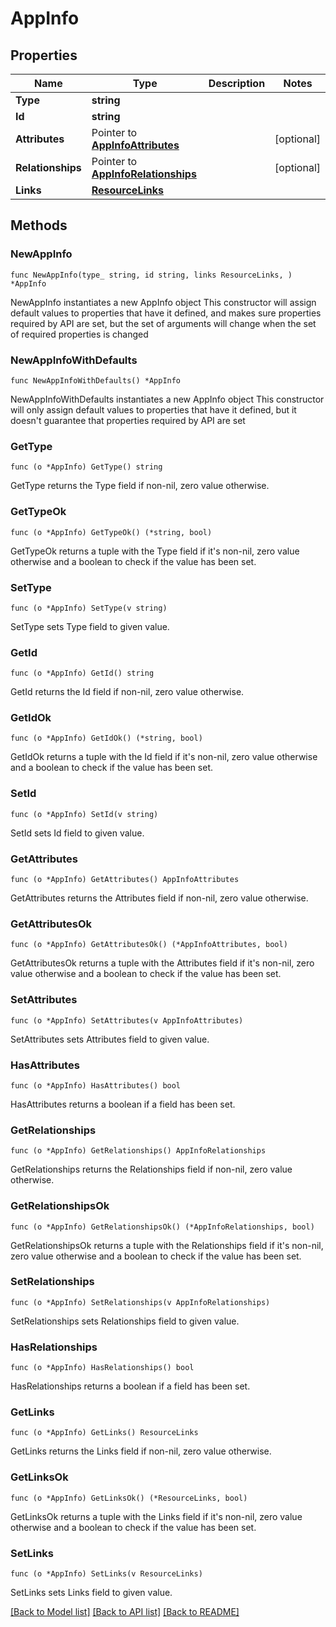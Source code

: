 # AppInfo

## Properties

Name | Type | Description | Notes
------------ | ------------- | ------------- | -------------
**Type** | **string** |  | 
**Id** | **string** |  | 
**Attributes** | Pointer to [**AppInfoAttributes**](AppInfoAttributes.md) |  | [optional] 
**Relationships** | Pointer to [**AppInfoRelationships**](AppInfoRelationships.md) |  | [optional] 
**Links** | [**ResourceLinks**](ResourceLinks.md) |  | 

## Methods

### NewAppInfo

`func NewAppInfo(type_ string, id string, links ResourceLinks, ) *AppInfo`

NewAppInfo instantiates a new AppInfo object
This constructor will assign default values to properties that have it defined,
and makes sure properties required by API are set, but the set of arguments
will change when the set of required properties is changed

### NewAppInfoWithDefaults

`func NewAppInfoWithDefaults() *AppInfo`

NewAppInfoWithDefaults instantiates a new AppInfo object
This constructor will only assign default values to properties that have it defined,
but it doesn't guarantee that properties required by API are set

### GetType

`func (o *AppInfo) GetType() string`

GetType returns the Type field if non-nil, zero value otherwise.

### GetTypeOk

`func (o *AppInfo) GetTypeOk() (*string, bool)`

GetTypeOk returns a tuple with the Type field if it's non-nil, zero value otherwise
and a boolean to check if the value has been set.

### SetType

`func (o *AppInfo) SetType(v string)`

SetType sets Type field to given value.


### GetId

`func (o *AppInfo) GetId() string`

GetId returns the Id field if non-nil, zero value otherwise.

### GetIdOk

`func (o *AppInfo) GetIdOk() (*string, bool)`

GetIdOk returns a tuple with the Id field if it's non-nil, zero value otherwise
and a boolean to check if the value has been set.

### SetId

`func (o *AppInfo) SetId(v string)`

SetId sets Id field to given value.


### GetAttributes

`func (o *AppInfo) GetAttributes() AppInfoAttributes`

GetAttributes returns the Attributes field if non-nil, zero value otherwise.

### GetAttributesOk

`func (o *AppInfo) GetAttributesOk() (*AppInfoAttributes, bool)`

GetAttributesOk returns a tuple with the Attributes field if it's non-nil, zero value otherwise
and a boolean to check if the value has been set.

### SetAttributes

`func (o *AppInfo) SetAttributes(v AppInfoAttributes)`

SetAttributes sets Attributes field to given value.

### HasAttributes

`func (o *AppInfo) HasAttributes() bool`

HasAttributes returns a boolean if a field has been set.

### GetRelationships

`func (o *AppInfo) GetRelationships() AppInfoRelationships`

GetRelationships returns the Relationships field if non-nil, zero value otherwise.

### GetRelationshipsOk

`func (o *AppInfo) GetRelationshipsOk() (*AppInfoRelationships, bool)`

GetRelationshipsOk returns a tuple with the Relationships field if it's non-nil, zero value otherwise
and a boolean to check if the value has been set.

### SetRelationships

`func (o *AppInfo) SetRelationships(v AppInfoRelationships)`

SetRelationships sets Relationships field to given value.

### HasRelationships

`func (o *AppInfo) HasRelationships() bool`

HasRelationships returns a boolean if a field has been set.

### GetLinks

`func (o *AppInfo) GetLinks() ResourceLinks`

GetLinks returns the Links field if non-nil, zero value otherwise.

### GetLinksOk

`func (o *AppInfo) GetLinksOk() (*ResourceLinks, bool)`

GetLinksOk returns a tuple with the Links field if it's non-nil, zero value otherwise
and a boolean to check if the value has been set.

### SetLinks

`func (o *AppInfo) SetLinks(v ResourceLinks)`

SetLinks sets Links field to given value.



[[Back to Model list]](../README.md#documentation-for-models) [[Back to API list]](../README.md#documentation-for-api-endpoints) [[Back to README]](../README.md)


